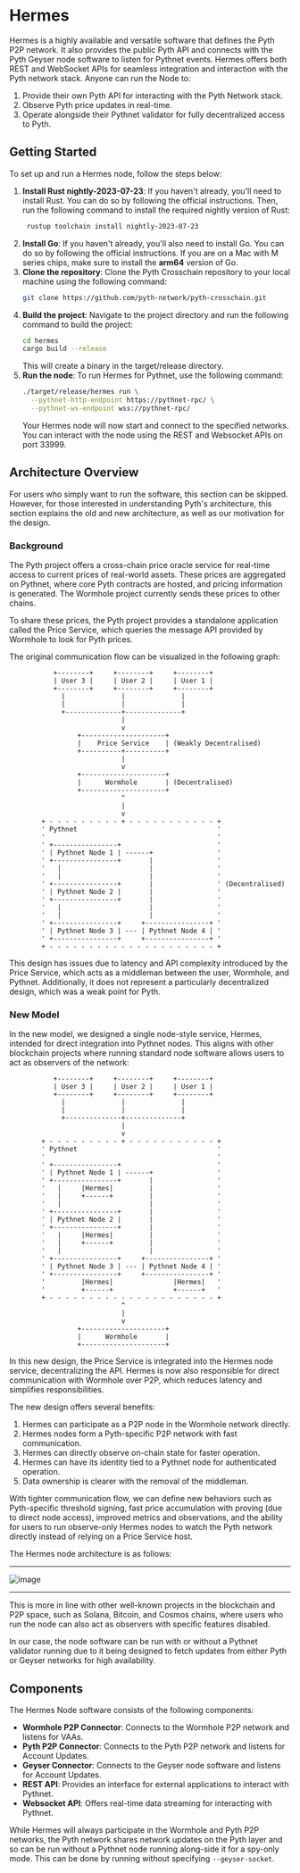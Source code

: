# Hermes

Hermes is a highly available and versatile software that defines the Pyth P2P
network. It also provides the public Pyth API and connects with the Pyth Geyser
node software to listen for Pythnet events. Hermes offers both REST and
WebSocket APIs for seamless integration and interaction with the Pyth network
stack. Anyone can run the Node to:

1. Provide their own Pyth API for interacting with the Pyth Network stack.
2. Observe Pyth price updates in real-time.
3. Operate alongside their Pythnet validator for fully decentralized access to Pyth.

## Getting Started

To set up and run a Hermes node, follow the steps below:

1. **Install Rust nightly-2023-07-23**: If you haven't already, you'll need to install Rust. You can
   do so by following the official instructions. Then, run the following command to install the required
   nightly version of Rust:
   ```bash
    rustup toolchain install nightly-2023-07-23
   ```
2. **Install Go**: If you haven't already, you'll also need to install Go. You can
   do so by following the official instructions. If you are on a Mac with M series
   chips, make sure to install the **arm64** version of Go.
3. **Clone the repository**: Clone the Pyth Crosschain repository to your local
   machine using the following command:
   ```bash
   git clone https://github.com/pyth-network/pyth-crosschain.git
   ```
4. **Build the project**: Navigate to the project directory and run the following command to build the project:
   ```bash
   cd hermes
   cargo build --release
   ```
   This will create a binary in the target/release directory.
5. **Run the node**: To run Hermes for Pythnet, use the following command:
   ```bash
   ./target/release/hermes run \
     --pythnet-http-endpoint https://pythnet-rpc/ \
     --pythnet-ws-endpoint wss://pythnet-rpc/
   ```
   Your Hermes node will now start and connect to the specified networks. You
   can interact with the node using the REST and Websocket APIs on port 33999.

## Architecture Overview

For users who simply want to run the software, this section can be skipped.
However, for those interested in understanding Pyth's architecture, this
section explains the old and new architecture, as well as our motivation for
the design.

### Background

The Pyth project offers a cross-chain price oracle service for real-time access
to current prices of real-world assets. These prices are aggregated on Pythnet,
where core Pyth contracts are hosted, and pricing information is generated. The
Wormhole project currently sends these prices to other chains.

To share these prices, the Pyth project provides a standalone application
called the Price Service, which queries the message API provided by Wormhole to
look for Pyth prices.

The original communication flow can be visualized in the following graph:

```
           +--------+     +--------+     +--------+
           | User 3 |     | User 2 |     | User 1 |
           +--------+     +--------+     +--------+
             |              |              |
             |              |              |
             +--------------+--------------+
                            |
                            v
                 +---------------------+
                 |    Price Service    | (Weakly Decentralised)
                 +----------+----------+
                            |
                            v
                 +---------------------+
                 |      Wormhole       | (Decentralised)
                 +---------------------+
                            ^
                            |
                            v
        + - - - - - - - - - + - - - - - - - - - - - +
        ' Pythnet                                   '
        '                                           '
        ' +----------------+                        '
        ' | Pythnet Node 1 | ------+                '
        ' +----------------+       |                '
        '   |                      |                '
        '   |                      |                '
        ' +----------------+       |                ' (Decentralised)
        ' | Pythnet Node 2 |       |                '
        ' +----------------+       |                '
        '   |                      |                '
        '   |                      |                '
        ' +----------------+     +----------------+ '
        ' | Pythnet Node 3 | --- | Pythnet Node 4 | '
        ' +----------------+     +----------------+ '
        + - - - - - - - - - - - - - - - - - - - - - +
```

This design has issues due to latency and API complexity introduced by the
Price Service, which acts as a middleman between the user, Wormhole, and
Pythnet. Additionally, it does not represent a particularly decentralized
design, which was a weak point for Pyth.

### New Model

In the new model, we designed a single node-style service, Hermes, intended for
direct integration into Pythnet nodes. This aligns with other blockchain
projects where running standard node software allows users to act as observers
of the network:

```
           +--------+     +--------+     +--------+
           | User 3 |     | User 2 |     | User 1 |
           +--------+     +--------+     +--------+
             |              |              |
             |              |              |
             +--------------+--------------+
                            |
                            v
        + - - - - - - - - - + - - - - - - - - - - - +
        ' Pythnet                                   '
        '                                           '
        ' +----------------+                        '
        ' | Pythnet Node 1 | ------+                '
        ' +----------------+       |                '
        '   |     |Hermes|         |                '
        '   |     +------+         |                '
        '   |                      |                '
        ' +----------------+       |                '
        ' | Pythnet Node 2 |       |                '
        ' +----------------+       |                '
        '   |     |Hermes|         |                '
        '   |     +------+         |                '
        '   |                      |                '
        ' +----------------+     +----------------+ '
        ' | Pythnet Node 3 | --- | Pythnet Node 4 | '
        ' +----------------+     +----------------+ '
        '         |Hermes|               |Hermes|   '
        '         +------+               +------+   '
        + - - - - - - - - - - - - - - - - - - - - - +
                            ^
                            |
                            v
                 +---------------------+
                 |      Wormhole       |
                 +---------------------+
```

In this new design, the Price Service is integrated into the Hermes node
service, decentralizing the API. Hermes is now also responsible for direct
communication with Wormhole over P2P, which reduces latency and simplifies
responsibilities.

The new design offers several benefits:

1. Hermes can participate as a P2P node in the Wormhole network directly.
2. Hermes nodes form a Pyth-specific P2P network with fast communication.
3. Hermes can directly observe on-chain state for faster operation.
4. Hermes can have its identity tied to a Pythnet node for authenticated operation.
5. Data ownership is clearer with the removal of the middleman.

With tighter communication flow, we can define new behaviors such as
Pyth-specific threshold signing, fast price accumulation with proving (due to
direct node access), improved metrics and observations, and the ability for
users to run observe-only Hermes nodes to watch the Pyth network directly
instead of relying on a Price Service host.

The Hermes node architecture is as follows:

---

![image](https://user-images.githubusercontent.com/158967/225939587-f19cfe77-0393-4798-ad72-0022420d3e51.png)

---

This is more in line with other well-known projects in the blockchain and P2P
space, such as Solana, Bitcoin, and Cosmos chains, where users who run the node
can also act as observers with specific features disabled.

In our case, the node software can be run with or without a Pythnet validator
running due to it being designed to fetch updates from either Pyth or Geyser
networks for high availability.

## Components

The Hermes Node software consists of the following components:

- **Wormhole P2P Connector**: Connects to the Wormhole P2P network and listens for VAAs.
- **Pyth P2P Connector**: Connects to the Pyth P2P network and listens for Account Updates.
- **Geyser Connector**: Connects to the Geyser node software and listens for Account Updates.
- **REST API**: Provides an interface for external applications to interact with Pythnet.
- **Websocket API**: Offers real-time data streaming for interacting with Pythnet.

While Hermes will always participate in the Wormhole and Pyth P2P networks, the
Pyth network shares network updates on the Pyth layer and so can be run without
a Pythnet node running along-side it for a spy-only mode. This can be done by
running without specifying `--geyser-socket`.
